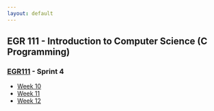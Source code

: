 ```yaml
---
layout: default
---
```


## EGR 111 - Introduction to Computer Science (C Programming)

### [EGR111](../) - Sprint 4

- [Week 10](week10)
- [Week 11](week11)
- [Week 12](week12)

